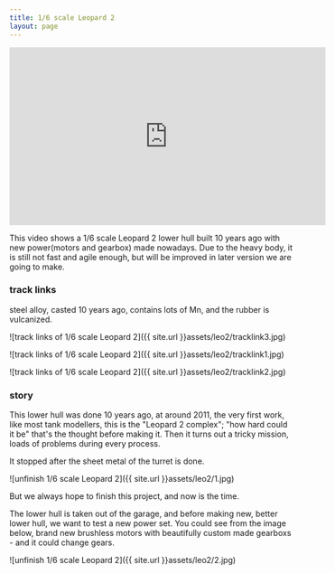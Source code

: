```yaml
---
title: 1/6 scale Leopard 2
layout: page
---
```



<iframe width="560" height="315" src="https://www.youtube.com/embed/AOO4OgduRG0" frameborder="0" allow="accelerometer; autoplay; clipboard-write; encrypted-media; gyroscope; picture-in-picture" allowfullscreen></iframe>

This video shows a 1/6 scale Leopard 2 lower hull built 10 years ago with new power(motors and gearbox) made nowadays. Due to the heavy body, it is still not fast and agile enough, but will be improved in later version we are going to make.


### track links

steel alloy, casted 10 years ago, contains lots of Mn, and the rubber is vulcanized.

![track links of 1/6 scale Leopard 2]({{ site.url }}assets/leo2/tracklink3.jpg)

![track links of 1/6 scale Leopard 2]({{ site.url }}assets/leo2/tracklink1.jpg)

![track links of 1/6 scale Leopard 2]({{ site.url }}assets/leo2/tracklink2.jpg)

### story

This lower hull was done 10 years ago, at around 2011, the very first work, like most tank modellers, this is the "Leopard 2 complex"; "how hard could it be" that's the thought before making it. Then it turns out a tricky mission, loads of problems during every process.

It stopped after the sheet metal of the turret is done.

![unfinish 1/6 scale Leopard 2]({{ site.url }}assets/leo2/1.jpg)

But we always hope to finish this project, and now is the time.

The lower hull is taken out of the garage, and before making new, better lower hull, we want to test a new power set. You could see from the image below, brand new brushless motors with beautifully custom made gearboxs - and it could change gears.

![unfinish 1/6 scale Leopard 2]({{ site.url }}assets/leo2/2.jpg)
